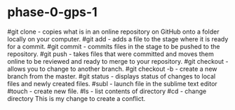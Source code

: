 # phase-0-gps-1
#git clone - copies what is in an online repository on GitHub onto a folder locally on your computer.
#git add - adds a file to the stage where it is ready for a commit.
#git commit - commits files in the stage to be pushed to the repository.
#git push - takes files that were committed and moves them online to be reviewed and ready to merge to your repository.
#git checkout - allows you to change to another branch.
#git checkout -b - create a new branch from the master.
#git status - displays status of changes to local files and newly created files.
#subl - launch file in the sublime text editor
#touch - create new file.
#ls - list contents of directory
#cd - change directory
This is my change to create a conflict.